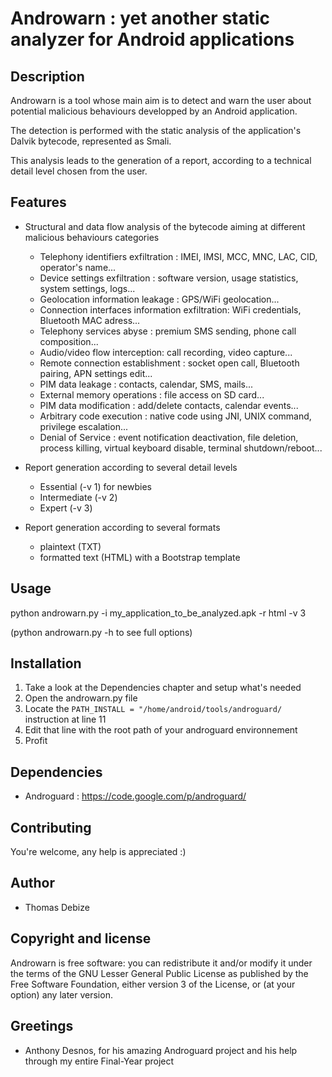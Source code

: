 Androwarn : yet another static analyzer for Android applications
================================================================

Description
-----------
Androwarn is a tool whose main aim is to detect and warn the user about potential malicious behaviours developped by an Android application.

The detection is performed with the static analysis of the application's Dalvik bytecode, represented as Smali.

This analysis leads to the generation of a report, according to a technical detail level chosen from the user.


Features
--------
* Structural and data flow analysis of the bytecode aiming at different malicious behaviours categories
	- Telephony identifiers exfiltration : IMEI, IMSI, MCC, MNC, LAC, CID, operator's name...
	- Device settings exfiltration : software version, usage statistics, system settings, logs...
	- Geolocation information leakage : GPS/WiFi geolocation...
	- Connection interfaces information exfiltration: WiFi credentials, Bluetooth MAC adress...
	- Telephony services abyse : premium SMS sending, phone call composition...
	- Audio/video flow interception: call recording, video capture...
	- Remote connection establishment : socket open call, Bluetooth pairing, APN settings edit...
	- PIM data leakage : contacts, calendar, SMS, mails...
	- External memory operations : file access on SD card...
	- PIM data modification : add/delete contacts, calendar events...
	- Arbitrary code execution : native code using JNI, UNIX command, privilege escalation...
	- Denial of Service : event notification deactivation, file deletion, process killing, virtual keyboard disable, terminal shutdown/reboot...


* Report generation according to several detail levels
	- Essential (-v 1) for newbies
	- Intermediate (-v 2)
	- Expert (-v 3)

* Report generation according to several formats
	- plaintext (TXT)
	- formatted text (HTML) with a Bootstrap template


Usage
-----
python androwarn.py -i my_application_to_be_analyzed.apk -r html -v 3

(python androwarn.py -h to see full options)


Installation
------------
1. Take a look at the Dependencies chapter and setup what's needed
2. Open the androwarn.py file
3. Locate the `PATH_INSTALL = "/home/android/tools/androguard/` instruction at line 11
4. Edit that line with the root path of your androguard environnement
5. Profit


Dependencies
------------
* Androguard : https://code.google.com/p/androguard/


Contributing
-------------
You're welcome, any help is appreciated :)


Author
------
* Thomas Debize


Copyright and license
---------------------
Androwarn is free software: you can redistribute it and/or modify it under the terms of the GNU Lesser General Public License as published by the Free Software Foundation, either version 3 of the License, or (at your option) any later version.

Greetings
-------------
* Anthony Desnos, for his amazing Androguard project and his help through my entire Final-Year project
